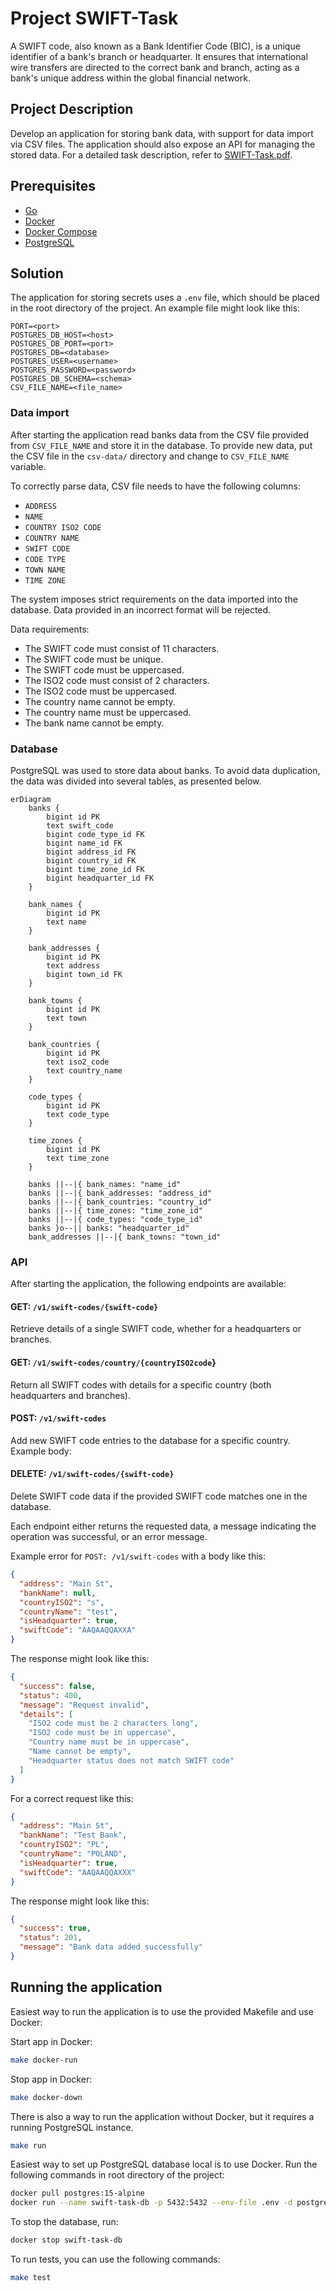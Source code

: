 # Project SWIFT-Task

A SWIFT code, also known as a Bank Identifier Code (BIC), is a unique identifier of a bank's branch or headquarter.
It ensures that international wire transfers are directed to the correct bank and branch, acting as a bank's unique
address within the global financial network.

## Project Description

Develop an application for storing bank data, with support for data import via CSV files. The application should also
expose an API for managing the stored data.
For a detailed task description, refer to [SWIFT-Task.pdf](SWIFT-Task.pdf).

## Prerequisites

- [Go](https://golang.org/doc/install)
- [Docker](https://docs.docker.com/get-docker/)
- [Docker Compose](https://docs.docker.com/compose/install/)
- [PostgreSQL](https://www.postgresql.org/download/)

## Solution

The application for storing secrets uses a `.env` file, which should be placed in the root directory of the project.
An example file might look like this:

```
PORT=<port>
POSTGRES_DB_HOST=<host>
POSTGRES_DB_PORT=<port>
POSTGRES_DB=<database>
POSTGRES_USER=<username>
POSTGRES_PASSWORD=<password>
POSTGRES_DB_SCHEMA=<schema>
CSV_FILE_NAME=<file_name>
```

### Data import

After starting the application read banks data from the CSV file provided from `CSV_FILE_NAME` and store it in the
database. To provide new data, put the CSV file in the `csv-data/` directory and change to `CSV_FILE_NAME` variable.

To correctly parse data, CSV file needs to have the following columns:

- `ADDRESS`
- `NAME`
- `COUNTRY ISO2 CODE`
- `COUNTRY NAME`
- `SWIFT CODE`
- `CODE TYPE`
- `TOWN NAME`
- `TIME ZONE`

The system imposes strict requirements on the data imported into the database. Data provided in an incorrect format will
be rejected.

Data requirements:

- The SWIFT code must consist of 11 characters.
- The SWIFT code must be unique.
- The SWIFT code must be uppercased.
- The ISO2 code must consist of 2 characters.
- The ISO2 code must be uppercased.
- The country name cannot be empty.
- The country name must be uppercased.
- The bank name cannot be empty.

### Database

PostgreSQL was used to store data about banks. To avoid data duplication, the data was divided into several tables, as
presented below.

```mermaid
erDiagram
    banks {
        bigint id PK
        text swift_code
        bigint code_type_id FK
        bigint name_id FK
        bigint address_id FK
        bigint country_id FK
        bigint time_zone_id FK
        bigint headquarter_id FK
    }

    bank_names {
        bigint id PK
        text name
    }

    bank_addresses {
        bigint id PK
        text address
        bigint town_id FK
    }

    bank_towns {
        bigint id PK
        text town
    }

    bank_countries {
        bigint id PK
        text iso2_code
        text country_name
    }

    code_types {
        bigint id PK
        text code_type
    }

    time_zones {
        bigint id PK
        text time_zone
    }

    banks ||--|{ bank_names: "name_id"
    banks ||--|{ bank_addresses: "address_id"
    banks ||--|{ bank_countries: "country_id"
    banks ||--|{ time_zones: "time_zone_id"
    banks ||--|{ code_types: "code_type_id"
    banks }o--|| banks: "headquarter_id"
    bank_addresses ||--|{ bank_towns: "town_id"
```

### API

After starting the application, the following endpoints are available:

#### GET: `/v1/swift-codes/{swift-code}`

Retrieve details of a single SWIFT code, whether for a headquarters or branches.

#### GET: `/v1/swift-codes/country/{countryISO2code`}

Return all SWIFT codes with details for a specific country (both headquarters and branches).

#### POST: `/v1/swift-codes`

Add new SWIFT code entries to the database for a specific country.
Example body:
`
`

#### DELETE: `/v1/swift-codes/{swift-code}`

Delete SWIFT code data if the provided SWIFT code matches one in the database.

Each endpoint either returns the requested data, a message indicating the operation was successful, or an error message.

Example error for `POST: /v1/swift-codes` with a body like this:

```json
{
  "address": "Main St",
  "bankName": null,
  "countryISO2": "s",
  "countryName": "test",
  "isHeadquarter": true,
  "swiftCode": "AAQAAQQAXXA"
}
```

The response might look like this:

```json
{
  "success": false,
  "status": 400,
  "message": "Request invalid",
  "details": [
    "ISO2 code must be 2 characters long",
    "ISO2 code must be in uppercase",
    "Country name must be in uppercase",
    "Name cannot be empty",
    "Headquarter status does not match SWIFT code"
  ]
}
```

For a correct request like this:

```json
{
  "address": "Main St",
  "bankName": "Test Bank",
  "countryISO2": "PL",
  "countryName": "POLAND",
  "isHeadquarter": true,
  "swiftCode": "AAQAAQQAXXX"
}
```

The response might look like this:

```json
{
  "success": true,
  "status": 201,
  "message": "Bank data added successfully"
}
```

## Running the application

Easiest way to run the application is to use the provided Makefile and use Docker:

Start app in Docker:

```bash
make docker-run
```

Stop app in Docker:

```bash
make docker-down
```

There is also a way to run the application without Docker, but it requires a running PostgreSQL instance.

```bash
make run
```

Easiest way to set up PostgreSQL database local is to use Docker. Run the following commands in root directory of the
project:

```bash
docker pull postgres:15-alpine
docker run --name swift-task-db -p 5432:5432 --env-file .env -d postgres:15-alpine
```
To stop the database, run:

```bash
docker stop swift-task-db
```

To run tests, you can use the following commands:

```bash
make test
```




